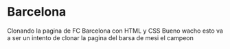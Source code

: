 # Barcelona
Clonando la pagina de FC Barcelona con HTML y CSS
Bueno wacho esto va a ser un intento de clonar la pagina del barsa de mesi el campeon
